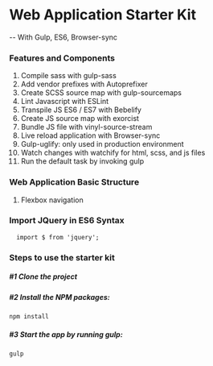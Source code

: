 # Web Application Starter Kit

-- With Gulp, ES6, Browser-sync

### Features and Components
1. Compile sass with gulp-sass
1. Add vendor prefixes with Autoprefixer
1. Create SCSS source map with gulp-sourcemaps
1. Lint Javascript with ESLint
1. Transpile JS ES6 / ES7 with Bebelify
1. Create JS source map with exorcist
2. Bundle JS file with vinyl-source-stream
1. Live reload application with Browser-sync 
1. Gulp-uglify: only used in production environment
1. Watch changes with watchify for html, scss, and js files
1. Run the default task by invoking gulp

### Web Application Basic Structure
1. Flexbox navigation 

### Import JQuery in ES6 Syntax

```
  import $ from 'jquery';
```

### Steps to use the starter kit

##### #1 Clone the project

##### #2 Install the NPM packages:
  ```
  npm install
  ```

##### #3 Start the app by running gulp:
  ```
  gulp
  ```

